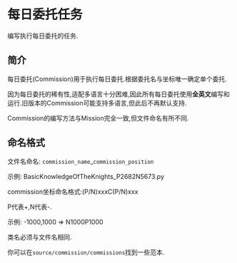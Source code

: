 # 每日委托任务

编写执行每日委托的任务.

## 简介

每日委托(Commission)用于执行每日委托.根据委托名与坐标唯一确定单个委托.

因为每日委托的稀有性,适配多语言十分困难,因此所有每日委托使用**全英文**编写和运行.旧版本的Commission可能支持多语言,但此后不再默认支持.

Commission的编写方法与Mission完全一致,但文件命名有所不同.

## 命名格式


文件名命名: `commission_name`_`commission_position`

示例: BasicKnowledgeOfTheKnights_P2682N5673.py

commission坐标命名格式:(P/N)xxxC(P/N)xxx

P代表+,N代表-.

示例: -1000,1000 => N1000P1000


类名必须与文件名相同.

你可以在`source/commission/commissions`找到一些范本.


